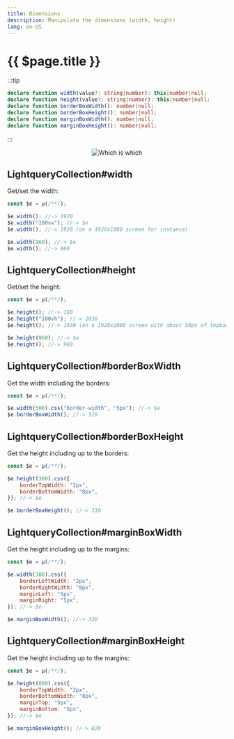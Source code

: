 ```yaml
---
title: Dimensions
description: Manipulate the dimensions (width, height)
lang: en-US
---
```

# {{ $page.title }}
:::tip
```typescript
declare function width(value?: string|number): this|number|null;
declare function height(value?: string|number): this|number|null;
declare function borderBoxWidth(): number|null;
declare function borderBoxHeight(): number|null;
declare function marginBoxWidth(): number|null;
declare function marginBoxHeight(): number|null;
```
:::

<center><img src="/dom-sizes.png" alt="Which is which"/></center>

## LightqueryCollection#width

Get/set the width:
```javascript
const $e = µ(/**/);

$e.width(); //-> 1920
$e.width("100vw"); //-> $e
$e.width(); //-> 1920 (on a 1920x1080 screen for instance)

$e.width(960); //-> $e
$e.width(); //-> 960
```

## LightqueryCollection#height

Get/set the height:
```javascript
const $e = µ(/**/);

$e.height(); //-> 100
$e.height("100vh"); //-> 1030
$e.height(); //-> 1030 (on a 1920x1080 screen with about 50px of topbar for instance)

$e.height(960); //-> $e
$e.height(); //-> 960
```

## LightqueryCollection#borderBoxWidth

Get the width including the borders:
```javascript
const $e = µ(/**/);

$e.width(500).css("border-width", "5px"); //-> $e
$e.borderBoxWidth(); //-> 510
```

## LightqueryCollection#borderBoxHeight

Get the height including up to the borders:
```javascript
const $e = µ(/**/);

$e.height(300).css({
    borderTopWidth: "2px",
    borderBottomWidth: "8px",
}); //-> $e

$e.borderBoxHeight(); //-> 310
```

## LightqueryCollection#marginBoxWidth

Get the height including up to the margins:
```javascript
const $e = µ(/**/);

$e.width(300).css({
    borderLeftWidth: "2px",
    borderRightWidth: "8px",
    marginLeft: "5px",
    marginRight: "5px",
}); //-> $e

$e.marginBoxWidth(); //-> 320
```

## LightqueryCollection#marginBoxHeight

Get the height including up to the margins:
```javascript
const $e = µ(/**/);

$e.height(800).css({
    borderTopWidth: "2px",
    borderBottomWidth: "8px",
    marginTop: "5px",
    marginBottom: "5px",
}); //-> $e

$e.marginBoxHeight(); //-> 820
```
